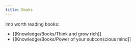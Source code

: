 ```yaml
---
title: Books
---
```


Imo worth reading books:
- [[Knowledge/Books/Think and grow rich]]
- [[Knowledge/Books/Power of your subconscious mind]]